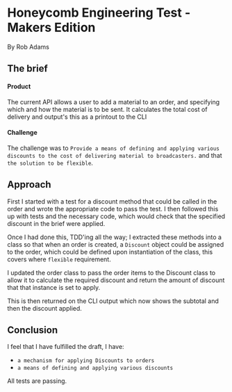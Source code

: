 # Honeycomb Engineering Test - Makers Edition
By Rob Adams

## The brief

#### Product
The current API allows a user to add a material to an order, and specifying which and how the material is to be sent. It calculates the total cost of delivery and output's this as a printout to the CLI

#### Challenge

The challenge was to `Provide a means of defining and applying various discounts to the cost of delivering material to broadcasters.` and that `the solution to be flexible`.

## Approach

First I started with a test for a discount method that could be called in the order and wrote the appropriate code to pass the test. I then followed this up with tests and the necessary code, which would check that the specified discount in the brief were applied.

Once I had done this, TDD'ing all the way; I extracted these methods into a class so that when an order is created, a `Discount` object could be assigned to the order, which could be defined upon instantiation of the class, this covers where `flexible` requirement.

I updated the order class to pass the order items to the Discount class to allow it to calculate the required discount and return the amount of discount that that instance is set to apply.

This is then returned on the CLI output which now shows the subtotal and then the discount applied.

## Conclusion

I feel that I have fulfilled the draft, I have:
* `a mechanism for applying Discounts to orders`
* `a means of defining and applying various discounts`

All tests are passing.

